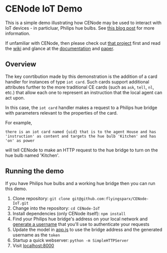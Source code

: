 # CENode IoT Demo

This is a simple demo illustrating how CENode may be used to interact with IoT devices - in particluar, Philips hue bulbs. See [this blog post](https://flyingsparx.net/2017/06/26/cenode-iot) for more information.

If unfamiliar with CENode, then please check out [that project](https://github.com/flyingsparx/CENode) first and read the [wiki](https://github.com/flyingsparx/CENode/wiki) and glance at the [documentation](http://cenode.io/docs/documentation.pdf) and [paper](http://cenode.io/docs/intro.pdf).

## Overview

The key conrtibution made by this demonstration is the addition of a card handler for instances of type `iot card`. Such cards support additional attributes further to the more traditional CE cards (such as `ask`, `tell`, `nl`, etc.) that allow each one to represent an instruction that the local agent can act upon.

In this case, the `iot card` handler makes a request to a Philips hue bridge with parameters relevant to the properties of the card.

For example,

```
there is an iot card named {uid} that is to the agent House and has 'instruction' as content and targets the hue bulb 'Kitchen' and has 'on' as power
```

will tell CENode to make an HTTP request to the hue bridge to turn on the hue bulb named 'Kitchen'. 

## Running the demo

If you have Philips hue bulbs and a working hue bridge then you can run this demo.

1. Clone repository: `git clone git@github.com:flyingsparx/CENode-IoT.git`
1. Change into the repository: `cd CENode-IoT`
1. Install dependencies (only CENode itself): `npm install`
1. Find your Philips hue bridge's address on your local network and [generate a username](https://developers.meethue.com/documentation/configuration-api#71_create_user) that you'll use to authenticate your requests
1. Update the model in [app.js](https://github.com/flyingsparx/CENode-IoT/blob/master/app.js#L9) to use the bridge address and the generated username as the `token`
1. Startup a quick webserver: `python -m SimpleHTTPServer`
1. Visit [localhost:8000](http://localhost:8000)
